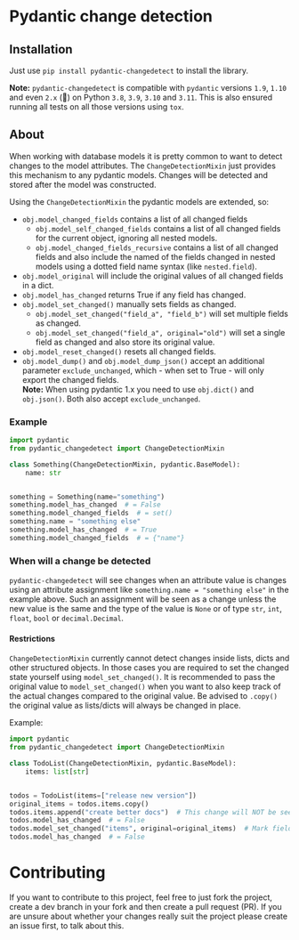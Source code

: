 # Pydantic change detection

## Installation

Just use `pip install pydantic-changedetect` to install the library.

**Note:** `pydantic-changedetect` is compatible with `pydantic` versions `1.9`, `1.10` and even `2.x` (🥳) on
Python `3.8`, `3.9`, `3.10` and `3.11`. This is also ensured running all tests on all those versions
using `tox`.

## About

When working with database models it is pretty common to want to detect changes
to the model attributes. The `ChangeDetectionMixin` just provides this mechanism
to any pydantic models. Changes will be detected and stored after the model
was constructed.

Using the `ChangeDetectionMixin` the pydantic models are extended, so:
* `obj.model_changed_fields` contains a list of all changed fields
  - `obj.model_self_changed_fields` contains a list of all changed fields for the
    current object, ignoring all nested models.
  - `obj.model_changed_fields_recursive` contains a list of all changed fields and
    also include the named of the fields changed in nested models using a
    dotted field name syntax (like `nested.field`).
* `obj.model_original` will include the original values of all changed fields in
  a dict.
* `obj.model_has_changed` returns True if any field has changed.
* `obj.model_set_changed()` manually sets fields as changed.
  - `obj.model_set_changed("field_a", "field_b")` will set multiple fields as changed.
  - `obj.model_set_changed("field_a", original="old")` will set a single field as
    changed and also store its original value.
* `obj.model_reset_changed()` resets all changed fields.
* `obj.model_dump()` and `obj.model_dump_json()` accept an additional parameter
  `exclude_unchanged`, which - when set to True - will only export the
  changed fields.  
  **Note:** When using pydantic 1.x you need to use `obj.dict()` and `obj.json()`. Both
  also accept `exclude_unchanged`.

### Example

```python
import pydantic
from pydantic_changedetect import ChangeDetectionMixin

class Something(ChangeDetectionMixin, pydantic.BaseModel):
    name: str


something = Something(name="something")
something.model_has_changed  # = False
something.model_changed_fields  # = set()
something.name = "something else"
something.model_has_changed  # = True
something.model_changed_fields  # = {"name"}
```

### When will a change be detected

`pydantic-changedetect` will see changes when an attribute value is changes using an
attribute assignment like `something.name = "something else"` in the example above. Such
an assignment will be seen as a change unless the new value is the same and the type of
the value is `None` or of type `str`, `int`, `float`, `bool` or `decimal.Decimal`.

#### Restrictions

`ChangeDetectionMixin` currently cannot detect changes inside lists, dicts and
other structured objects. In those cases you are required to set the changed
state yourself using `model_set_changed()`. It is recommended to pass the original
value to `model_set_changed()` when you want to also keep track of the actual changes
compared to the original value. Be advised to `.copy()` the original value
as lists/dicts will always be changed in place.

Example:
```python
import pydantic
from pydantic_changedetect import ChangeDetectionMixin

class TodoList(ChangeDetectionMixin, pydantic.BaseModel):
    items: list[str]


todos = TodoList(items=["release new version"])
original_items = todos.items.copy()
todos.items.append("create better docs")  # This change will NOT be seen yet
todos.model_has_changed  # = False
todos.model_set_changed("items", original=original_items)  # Mark field as changed
todos.model_has_changed  # = False
```

# Contributing

If you want to contribute to this project, feel free to just fork the project,
create a dev branch in your fork and then create a pull request (PR). If you
are unsure about whether your changes really suit the project please create an
issue first, to talk about this.
